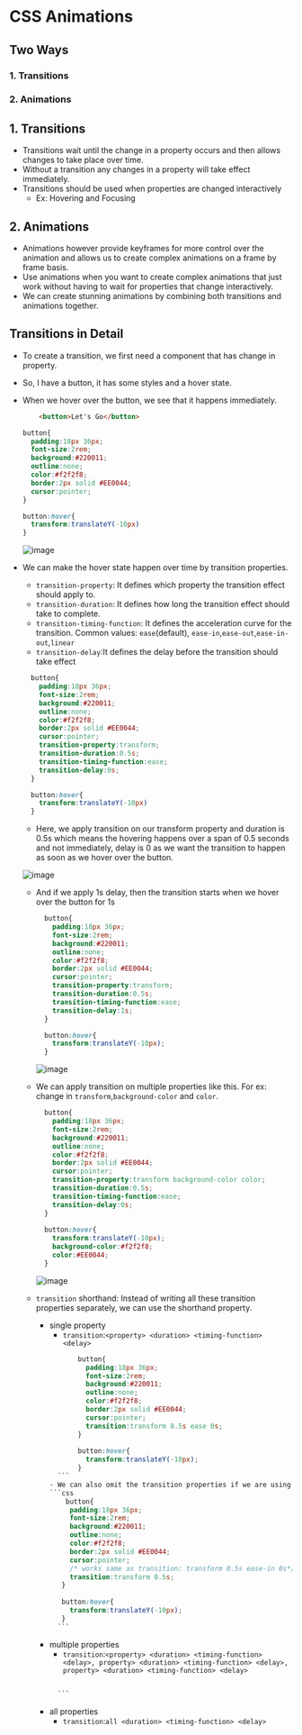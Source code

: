 # CSS Animations
## Two Ways
### 1. Transitions
### 2. Animations

## 1. Transitions

- Transitions wait until the change in a property occurs and then allows changes to take place over time.
- Without a transition any changes in a property will take effect immediately.
- Transitions should be used when properties are changed interactively
	- Ex: Hovering and Focusing

## 2. Animations
- Animations however provide keyframes for more control over the animation and allows us to create complex animations on a frame by frame basis.
- Use animations when you want to create complex animations that just work without having to wait for properties that change interactively.
- We can create stunning animations by combining both transitions and animations together.

## Transitions in Detail
- To create a transition, we first need a component that has change in property.
- So, I have a button, it has some styles and a hover state.
- When we hover over the button, we see that it happens immediately.
  ```html
	  <button>Let's Go</button>
	```

	```css
	button{
	  padding:18px 36px;
	  font-size:2rem;
	  background:#220011;
	  outline:none;
	  color:#f2f2f8;
	  border:2px solid #EE0044;
	  cursor:pointer;
	}

	button:hover{
	  transform:translateY(-10px)
	}
	```
	
	
  ![image](images/1.gif)
- We can make the hover state happen over time by transition properties.
	- `transition-property`: It defines which property the transition effect should apply to.
	- `transition-duration`: It defines how long the transition effect should take to complete.
	- `transition-timing-function`: It defines the acceleration curve for the transition. Common values: `ease`(default), `ease-in`,`ease-out`,`ease-in-out`,`linear`
	- `transition-delay`:It defines the delay before the transition should take effect
  ```css
    button{
	  padding:18px 36px;
	  font-size:2rem;
	  background:#220011;
	  outline:none;
	  color:#f2f2f8;
	  border:2px solid #EE0044;
	  cursor:pointer;
	  transition-property:transform;
	  transition-duration:0.5s;
	  transition-timing-function:ease;
	  transition-delay:0s;
	}

	button:hover{
	  transform:translateY(-10px)
	}  
	```
	- Here, we apply transition on our transform property and duration is 0.5s which means the hovering happens over a span of 0.5 seconds and not immediately, delay is 0 as we want the transition to happen as soon as we hover over the button.

     ![image](images/2.gif)
     
	- And if we apply 1s delay, then the transition starts when we hover over the button for 1s
	  ```css
		button{
		  padding:18px 36px;
		  font-size:2rem;
		  background:#220011;
		  outline:none;
		  color:#f2f2f8;
		  border:2px solid #EE0044;
		  cursor:pointer;
		  transition-property:transform;
		  transition-duration:0.5s;
		  transition-timing-function:ease;
		  transition-delay:1s;
		}

		button:hover{
		  transform:translateY(-10px);
		}
		```
	  
	  ![image](images/3.gif)
	  	  
	- We can apply transition on multiple properties like this. For ex: change in `transform`,`background-color` and `color`.
	  ```css
	    button{
		  padding:18px 36px;
		  font-size:2rem;
		  background:#220011;
		  outline:none;
		  color:#f2f2f8;
		  border:2px solid #EE0044;
		  cursor:pointer;
		  transition-property:transform background-color color;
		  transition-duration:0.5s;
		  transition-timing-function:ease;
		  transition-delay:0s;
		}
		
		button:hover{
		  transform:translateY(-10px);
		  background-color:#f2f2f8;
		  color:#EE0044;
		}
		```
	  
	  ![image](images/4.gif)
	- `transition` shorthand: Instead of writing all these transition properties separately, we can use the shorthand property.
		- single property
			- `transition`:`<property> <duration> <timing-function> <delay>`
			 ```css
					button{
					  padding:18px 36px;
					  font-size:2rem;
					  background:#220011;
					  outline:none;
					  color:#f2f2f8;
					  border:2px solid #EE0044;
					  cursor:pointer;
					  transition:transform 0.5s ease 0s;
					}
					
					button:hover{
					  transform:translateY(-10px);
					}	
			   ```
			- We can also omit the transition properties if we are using the default values.
			 ```css
				 button{
				  padding:18px 36px;
				  font-size:2rem;
				  background:#220011;
				  outline:none;
				  color:#f2f2f8;
				  border:2px solid #EE0044;
				  cursor:pointer;
				  /* works same as transition: transform 0.5s ease-in 0s*/
				  transition:transform 0.5s; 
				}
				
				button:hover{
				  transform:translateY(-10px);
				}
			   ```
		- multiple properties
			- `transition`:`<property> <duration> <timing-function> <delay>, property> <duration> <timing-function> <delay>, property> <duration> <timing-function> <delay>`
			 ```css
			 
			   ```
		- all properties
			- `transition`:`all <duration> <timing-function> <delay>`

